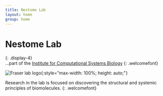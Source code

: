 ```yaml
---
title: Nestome Lab
layout: home
group: home
---
```


# Nestome Lab
{: .display-4}
<br>
...part of the [Institute for Computational Systems Biology](https://www.baumbachlab.net/)
{: .welcomefont}

![Fraser lab logo](static/img/logo/jf_retreat_logo.svg){:style="max-width: 100%; height: auto;"}

Research in the lab is focused on discovering the structural and systemic principles of biomolecules. 
{: .welcomefont}

